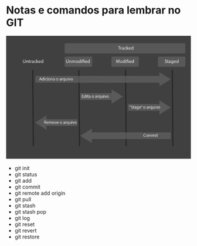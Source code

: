# Notas e comandos para lembrar no GIT

![](Pasted%20image%2020220119170448.png)
- git init
- git status
- git add
- git commit
- git remote add origin
- git pull
- git stash 
- git stash pop
- git log
- git reset
- git revert
- git restore

